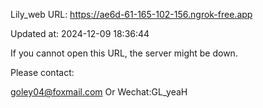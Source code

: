 Lily_web URL: https://ae6d-61-165-102-156.ngrok-free.app

Updated at: 2024-12-09 18:36:44

If you cannot open this URL, the server might be down.

Please contact: 

goley04@foxmail.com Or Wechat:GL_yeaH